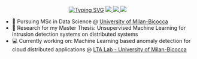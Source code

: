 <p align="center">
<a href="https://github.com/grusso98"><img src="https://readme-typing-svg.demolab.com?font=Arial&size=25&duration=6000&pause=2000&color=B522F7&width=435&lines=Gianmarco+Russo%7CMSc+Data+Science;NLP%7CComputer+Vision%7CML+for+CyberSec;BSc+in+Computer+Engineering" alt="Typing SVG" /></a>

<a href="https://violet-gae-65.tiiny.site">
    <img src="https://img.shields.io/badge/PDF-CV-red?style=flat-square&logo=adobe">
</a>  
<a href="https://www.linkedin.com/in/grusso98/">
    <img src="https://img.shields.io/badge/-Linkedin-blue?style=flat-square&logo=linkedin">
</a>
<a href="mailto:g.russo91@campus.unimib.it">
    <img src="https://img.shields.io/badge/-Email-red?style=flat-square&logo=gmail&logoColor=white">
</a>

<br/> 

* :open_book: Pursuing MSc in Data Science @ [University of Milan-Bicocca](https://www.unimib.it/graduate/data-science)
* :scroll: Research for my Master Thesis: Unsupervised Machine Learning for intrusion detection systems on distributed systems
* :computer: Currently working on: Machine Learning based anomaly detection for cloud distributed applications @ [LTA Lab - University of Milan-Bicocca](https://lta.disco.unimib.it/)


